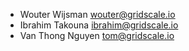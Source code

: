 * Wouter Wijsman <wouter@gridscale.io>
* Ibrahim Takouna <ibrahim@gridscale.io>
* Van Thong Nguyen <tom@gridscale.io>
